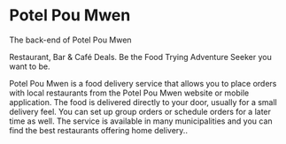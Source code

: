 # Potel Pou Mwen

The back-end of Potel Pou Mwen

Restaurant, Bar & Café Deals. Be the Food Trying Adventure Seeker you want to be.
 

Potel Pou Mwen is a food delivery service that allows you to place orders with local restaurants from the Potel Pou Mwen website or mobile application. The food is delivered directly to your door, usually for a small delivery feel. You can set up group orders or schedule orders for a later time as well. The service is available in many municipalities and you can find the best restaurants offering home delivery..